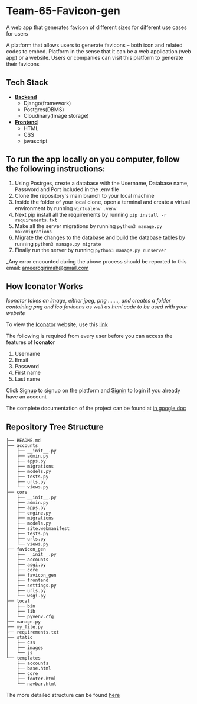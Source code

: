 # Team-65-Favicon-gen
A web app that generates favicon of different sizes for different use cases for users

A platform that allows users to generate favicons – both icon and related codes to embed.
Platform in the sense that it can be a web application (web app) or a website.
Users or companies can visit this platform to generate their favicons


## Tech Stack

* [**Backend**](https://github.com/zuri-training/Team-65-Favicon-gen/blob/dev/documentation/Backend.md)
  * Django(framework)
  * Postgres(DBMS)
  * Cloudinary(Image storage)
* [**Frontend**](https://github.com/zuri-training/Team-65-Favicon-gen/blob/dev/documentation/Frontend.md)
  * HTML
  * CSS
  * javascript
  
## To run the app locally on you computer, follow the following instructions:
1. Using Postrges, create a database with the Username, Database name, Password and Port included in the .env file
2. Clone the repository's main branch to your local machine
3. Inside the folder of your local clone, open a terminal and create a virtual environment by running
 `virtualenv .venv`
1. Next pip install all the requirements by running
 `pip install -r requirements.txt`
1. Make all the server migrations by running
 `python3 manage.py makemigrations`
1. Migrate the changes to the database and build the database tables by running
 `python3 manage.py migrate`
1. Finally run the server by running 
 `python3 manage.py runserver`
 
_Any error encounted during the above process should be reported to this email: ameerogirimah@gmail.com
  
  
##  How Iconator Works

*Iconator takes an image, either jpeg, png ......., and creates a folder containing png and ico favicons as well as html code to be used with your website*

To view the [Iconator](www.iconator.zurifordummies.com) website, use this [link](www.iconator.zurifordummies.com)

The following is required from every user before you can access the features of __Iconator__
1.  Username
1.  Email
1.  Password
1.  First name
1.  Last name


Click [Signup](www.iconator.zurifordummies.com/signup) to signup on the platform and [Signin](www.iconator.zurifordummies.com/signin) to login if you already have an account

The complete documentation of the project can be found at [in google doc](https://docs.google.com/document/d/1wZWKZjfOFX8Cf89RNFg4mYW9l3s2EkKoCXjec7odq3Y/edit?usp=sharing)

## Repository Tree Structure

```
├── README.md
├── accounts
│   ├── __init__.py
│   ├── admin.py
│   ├── apps.py
│   ├── migrations
│   ├── models.py
│   ├── tests.py
│   ├── urls.py
│   └── views.py
├── core
│   ├── __init__.py
│   ├── admin.py
│   ├── apps.py
│   ├── engine.py
│   ├── migrations
│   ├── models.py
│   ├── site.webmanifest
│   ├── tests.py
│   ├── urls.py
│   └── views.py
├── favicon_gen
│   ├── __init__.py
│   ├── accounts
│   ├── asgi.py
│   ├── core
│   ├── favicon_gen
│   ├── frontend
│   ├── settings.py
│   ├── urls.py
│   └── wsgi.py
├── local
│   ├── bin
│   ├── lib
│   └── pyvenv.cfg
├── manage.py
├── my_file.py
├── requirements.txt
├── static
│   ├── css
│   ├── images
│   └── js
└── templates
    ├── accounts
    ├── base.html
    ├── core
    ├── footer.html
    └── navbar.html
```

The more detailed structure can be found [here](https://github.com/zuri-training/Team-65-Favicon-gen/blob/dev/documentation/repo_tree.md)
